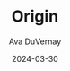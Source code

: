 ---
title: Origin
subtitle: Ava DuVernay
type: Movie
image: ./images/origin.jpg
link: https://www.themoviedb.org/movie/753336-origin
date: 2024-03-30
year: 2023
tags: [{name: "Best of 2023", rank: 2}]
---